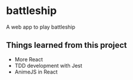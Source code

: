 # battleship

A web app to play battleship

## Things learned from this project

- More React
- TDD development with Jest
- AnimeJS in React
